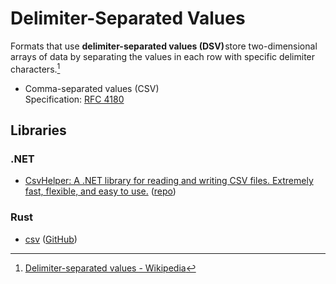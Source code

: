 # Delimiter-Separated Values
Formats that use **delimiter-separated values (DSV)** store two-dimensional arrays of data by separating the values in each row with specific delimiter characters.[^wiki]

- Comma-separated values (CSV)  
  Specification: [RFC 4180](https://www.rfc-editor.org/rfc/rfc4180.html)

[^wiki]: [Delimiter-separated values - Wikipedia](https://en.wikipedia.org/wiki/Delimiter-separated_values)

## Libraries
### .NET
- [CsvHelper: A .NET library for reading and writing CSV files. Extremely fast, flexible, and easy to use.](https://joshclose.github.io/CsvHelper/) ([repo](https://github.com/JoshClose/CsvHelper))

### Rust
- [csv](https://docs.rs/csv/latest/csv/) ([GitHub](https://github.com/BurntSushi/rust-csv))